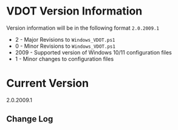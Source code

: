 # VDOT Version Information
Version information will be in the following format `2.0.2009.1`
- 2 - Major Revisions to `Windows_VDOT.ps1`
- 0 - Minor Revisions to `Windows_VDOT.ps1`
- 2009 - Supported version of Windows 10/11 configuration files
- 1 - Minor changes to configuration files

# Current Version 
2.0.2009.1
## Change Log
